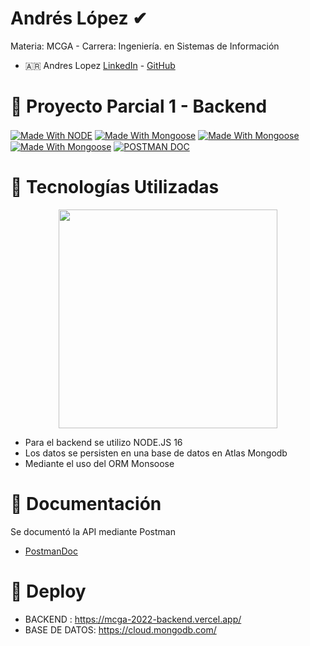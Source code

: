 # Andrés López ✔

Materia: MCGA - Carrera: Ingeniería. en Sistemas de Información 

* :argentina: Andres Lopez [LinkedIn](https://www.linkedin.com/in/andresl%C3%B3pez/) - [GitHub](https://github.com/andylopezgit)

# :articulated_lorry: Proyecto Parcial 1 - Backend

<a href="https://github.com/topics/node" target="_blank"><img align="center" alt="Made With NODE"  src="https://img.shields.io/badge/node-v16.17.0-LTS"></a>
<a href="https://github.com/topics/mongoose" target="_blank"><img align="center" alt="Made With Mongoose"  src="https://img.shields.io/badge/mongoose-v6.6.3-orange"></a>
<a href="https://github.com/topics/express" target="_blank"><img align="center" alt="Made With Mongoose"  src="https://img.shields.io/badge/express-v4.18.1-yellow"></a>
<a href="https://github.com/topics/express-validator" target="_blank"><img align="center" alt="Made With Mongoose"  src="https://img.shields.io/badge/express%20validator-v6.14.2-red"></a>
<a href="https://documenter.getpostman.com/view/23097436/2s7YYr8jY4" target="_blank"><img align="center" alt="POSTMAN DOC"  src="https://img.shields.io/badge/Postman-ApiDoc-orange"></a>
# :truck: Tecnologías Utilizadas  

<p align="center">
 <img width="350" src="https://miro.medium.com/max/594/1*vK4MHL_jpKKmUFGjE5H9jw.png">
</p>

* Para el backend se utilizo NODE.JS 16
* Los datos se persisten en una base de datos en Atlas Mongodb
* Mediante el uso del ORM Monsoose

# :blue_car: Documentación
 
 Se documentó la API mediante Postman
 
 * [PostmanDoc](https://documenter.getpostman.com/view/11198688/2s83tGoWr6)

# :red_car: Deploy

* BACKEND : https://mcga-2022-backend.vercel.app/
* BASE DE DATOS: https://cloud.mongodb.com/



